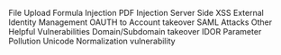 File Upload
Formula Injection
PDF Injection
Server Side XSS
External Identity Management
OAUTH to Account takeover
SAML Attacks
Other Helpful Vulnerabilities
Domain/Subdomain takeover
IDOR
Parameter Pollution
Unicode Normalization vulnerability
